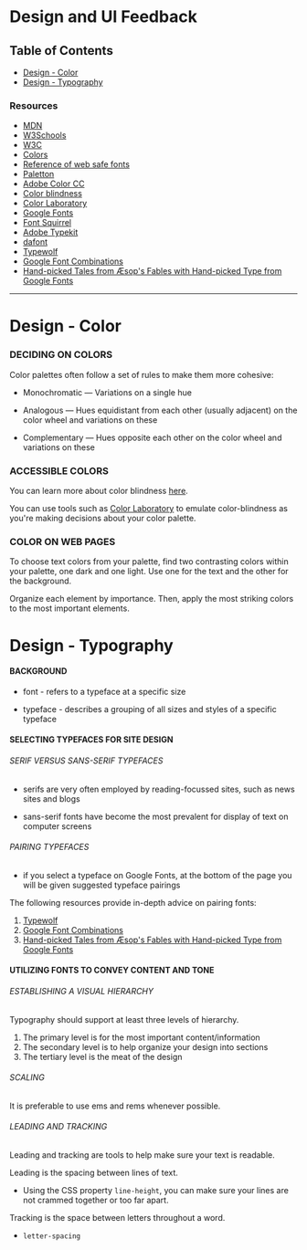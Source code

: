 # Design and UI Feedback

## Table of Contents

- [Design - Color](#design-color)
- [Design - Typography](#design-typography)


### Resources

- [MDN](https://developer.mozilla.org/en-US/docs/Web/CSS)
- [W3Schools](https://w3schools.com/css)
- [W3C](https://www.w3.org/Style/CSS)
- [Colors](https://developer.mozilla.org/en-US/docs/Web/CSS/color_value)
- [Reference of web safe fonts](https://cssfontstack.com)
- [Paletton](http://paletton.com)
- [Adobe Color CC](http://color.adobe.com)
- [Color blindness](http://colourblindawareness.org/colour-blindness)
- [Color Laboratory](http://colorlab.wickline.org/colorblind/colorlab)
- [Google Fonts](https://fonts.google.com)
- [Font Squirrel](https://fontsquirrel.com)
- [Adobe Typekit](https://typekit.com)
- [dafont](http://dafont.com)
- [Typewolf](https://typewolf.com/google-fonts)
- [Google Font Combinations](https://behance.net/gallery/35768979/Typography-Google-Fonts-Combinations)
- [Hand-picked Tales from Æsop's Fables with Hand-picked Type from Google Fonts](https://femmebot.github.io/google-type)

---

# Design - Color

### DECIDING ON COLORS

Color palettes often follow a set of rules to make them more cohesive:

- Monochromatic — Variations on a single hue

- Analogous — Hues equidistant from each other (usually adjacent) on the color wheel and variations on these

- Complementary — Hues opposite each other on the color wheel and variations on these


### ACCESSIBLE COLORS

You can learn more about color blindness [here](http://www.colourblindawareness.org/colour-blindness).

You can use tools such as [Color Laboratory](http://colorlab.wickline.org/colorblind/colorlab) to emulate color-blindness as you're making decisions about your color palette.


### COLOR ON WEB PAGES

To choose text colors from your palette, find two contrasting colors within your palette, one dark and one light. Use one for the text and the other for the background.

Organize each element by importance. Then, apply the most striking colors to the most important elements.


# Design - Typography

#### BACKGROUND

- font - refers to a typeface at a specific size

- typeface - describes a grouping of all sizes and styles of a specific typeface


#### SELECTING TYPEFACES FOR SITE DESIGN

###### SERIF VERSUS SANS-SERIF TYPEFACES

- serifs are very often employed by reading-focussed sites, such as news sites and blogs

- sans-serif fonts have become the most prevalent for display of text on computer screens


###### PAIRING TYPEFACES

- if you select a typeface on Google Fonts, at the bottom of the page you will be given suggested typeface pairings

The following resources provide in-depth advice on pairing fonts:

1. [Typewolf](https://www.typewolf.com/google-fonts)
2. [Google Font Combinations](https://www.behance.net/gallery/35768979/Typography-Google-Fonts-Combinations)
3. [Hand-picked Tales from Æsop's Fables with Hand-picked Type from Google Fonts](https://femmebot.github.io/google-type)


#### UTILIZING FONTS TO CONVEY CONTENT AND TONE

###### ESTABLISHING A VISUAL HIERARCHY

Typography should support at least three levels of hierarchy.

1. The primary level is for the most important content/information
2. The secondary level is to help organize your design into sections
3. The tertiary level is the meat of the design


###### SCALING

It is preferable to use ems and rems whenever possible.


###### LEADING AND TRACKING

Leading and tracking are tools to help make sure your text is readable.

Leading is the spacing between lines of text.

  - Using the CSS property `line-height`, you can make sure your lines are not crammed together or too far apart.

Tracking is the space between letters throughout a word.

  - `letter-spacing`
